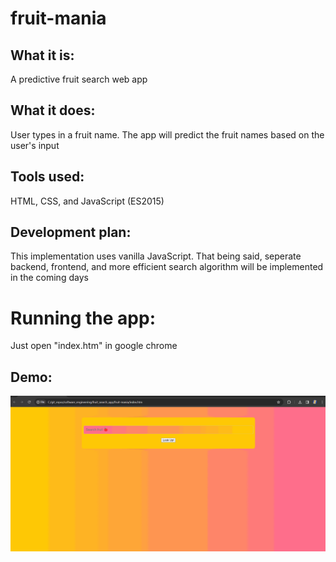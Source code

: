 # fruit-mania

## What it is:
A predictive fruit search web app

## What it does:
User types in a fruit name. The app will predict the fruit names based on the user's input

## Tools used:
HTML, CSS, and JavaScript (ES2015)

## Development plan:
This implementation uses vanilla JavaScript. That being said, seperate backend, frontend, and more efficient search algorithm will be implemented in the coming days

# Running the app:
Just open "index.htm" in google chrome

## Demo:
![Demo](demo.gif)


